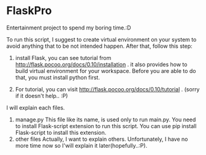 # FlaskPro
Entertainment project to spend my boring time.:D

To run this script, I suggest to create virtual environment on your system to
avoid anything that to be not intended happen. After that, follow this step:

1. install Flask, you can see tutorial from http://flask.pocoo.org/docs/0.10/installation .
it also provides how to build virtual environment for your workspace. Before
you are able to do that, you must install python first.

2. For tutorial, you can visit http://flask.pocoo.org/docs/0.10/tutorial . (sorry if it doesn't help.. :P)

I will explain each files.

1. manage.py
This file like its name, is used only to run main.py. You need to install Flask-script extension to run this script. You can use <source>pip install Flask-script</source> to install this extension.
2. other files
Actually, I want to explain others. Unfortunately, I have no more time now so I'will explain it later(hopefully..:P).
